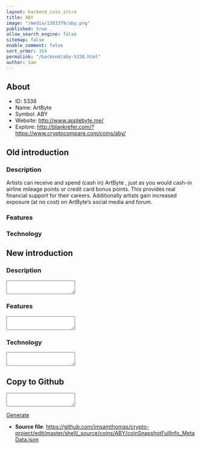 ```yaml
---
layout: backend_coin_intro
title: ABY
image: "/media/1383379/aby.png"
published: true
allow_search_engine: false
sitemap: false
enable_comment: false
sort_order: 354
permalink: "/backend/aby-5338.html"
author: Sam
---
```


## About

- ID: 5338
- Name: ArtByte
- Symbol: ABY
- Website: http://www.applebyte.me/
- Explore: http://blankrefer.com/?https://www.cryptocompare.com/coins/aby/


## Old introduction

### Description

<p>Artists can receive and spend (cash in) ArtByte , just as you would cash-in airline mileage points or credit card bonus points. This provides real financial support for their careers. Additionally artists gain increased exposure (at no cost) on ArtByte’s social media and forum.</p>

### Features


### Technology




## New introduction


### Description
<textarea id="meta_description" name="description"></textarea>

### Features
<textarea id="meta_features" name="features"></textarea>

### Technology
<textarea id="meta_technology" name="technology"></textarea>


## Copy to Github

<textarea id="coinsnapshotfullinfo_metadata"></textarea>

<a href="#gen" onclick="generateMetaDatJson()">Generate</a>

- **Source file**: <a href="https://github.com/imsamthomas/crypto-project/edit/master/shell/_source/coins/ABY/coinSnapshotFullInfo_MetaData.json">https://github.com/imsamthomas/crypto-project/edit/master/shell/_source/coins/ABY/coinSnapshotFullInfo_MetaData.json</a>

